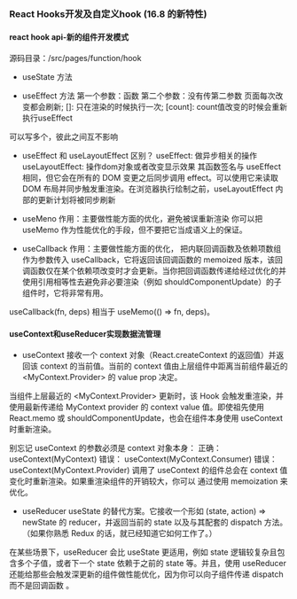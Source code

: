 ### React Hooks开发及自定义hook (16.8 的新特性)

#### react hook api-新的组件开发模式
源码目录：/src/pages/function/hook

- useState 方法


- useEffect 方法
第一个参数：函数
第二个参数：没有传第二参数 页面每次改变都会刷新; []: 只在渲染的时候执行一次; [count]: count值改变的时候会重新执行useEffect

可以写多个，彼此之间互不影响

- useEffect 和 useLayoutEffect 区别？
useEffect: 做异步相关的操作
useLayoutEffect: 操作dom对象或者改变显示效果
其函数签名与 useEffect 相同，但它会在所有的 DOM 变更之后同步调用 effect。可以使用它来读取 DOM 布局并同步触发重渲染。在浏览器执行绘制之前，useLayoutEffect 内部的更新计划将被同步刷新

- useMeno
作用：主要做性能方面的优化，避免被误重新渲染
你可以把 useMemo 作为性能优化的手段，但不要把它当成语义上的保证。

- useCallback
作用：主要做性能方面的优化，
把内联回调函数及依赖项数组作为参数传入 useCallback，它将返回该回调函数的 memoized 版本，该回调函数仅在某个依赖项改变时才会更新。当你把回调函数传递给经过优化的并使用引用相等性去避免非必要渲染（例如 shouldComponentUpdate）的子组件时，它将非常有用。

useCallback(fn, deps) 相当于 useMemo(() => fn, deps)。

#### useContext和useReducer实现数据流管理
- useContext
接收一个 context 对象（React.createContext 的返回值）并返回该 context 的当前值。当前的 context 值由上层组件中距离当前组件最近的 <MyContext.Provider> 的 value prop 决定。

当组件上层最近的 <MyContext.Provider> 更新时，该 Hook 会触发重渲染，并使用最新传递给 MyContext provider 的 context value 值。即使祖先使用 React.memo 或 shouldComponentUpdate，也会在组件本身使用 useContext 时重新渲染。

别忘记 useContext 的参数必须是 context 对象本身：
正确： useContext(MyContext)
错误： useContext(MyContext.Consumer)
错误： useContext(MyContext.Provider)
调用了 useContext 的组件总会在 context 值变化时重新渲染。如果重渲染组件的开销较大，你可以 通过使用 memoization 来优化。

- useReducer
useState 的替代方案。它接收一个形如 (state, action) => newState 的 reducer，并返回当前的 state 以及与其配套的 dispatch 方法。（如果你熟悉 Redux 的话，就已经知道它如何工作了。）

在某些场景下，useReducer 会比 useState 更适用，例如 state 逻辑较复杂且包含多个子值，或者下一个 state 依赖于之前的 state 等。并且，使用 useReducer 还能给那些会触发深更新的组件做性能优化，因为你可以向子组件传递 dispatch 而不是回调函数 。